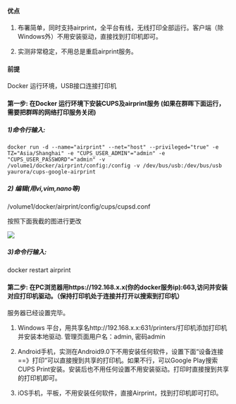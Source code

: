 #### 优点

1. 布署简单，同时支持airprint，全平台有线，无线打印全部运行。客户端（除Windows外）不用安装驱动，直接找到打印机即可。

2. 实测非常稳定，不用总是重启airprint服务。

#### 前提

Docker 运行环境，USB接口连接打印机

#### 第一步: 在Docker 运行环境下安装CUPS及airprint服务 (如果在群晖下面运行，需要把群晖的网络打印服务关闭)

##### 1)命令行输入:

```
docker run -d --name="airprint" --net="host" --privileged="true" -e TZ="Asia/Shanghai" -e "CUPS_USER_ADMIN"="admin" -e "CUPS_USER_PASSWORD"="admin" -v /volume1/docker/airprint/config:/config -v /dev/bus/usb:/dev/bus/usb yaurora/cups-google-airprint
```

##### 2) 编辑(用vi,vim,nano等)

/volume1/docker/airprint/config/cups/cupsd.conf

按照下面我截的图进行更改

![](https://github.com/openwrt166/firetv/blob/master/images/cupsd.png)

##### 3)命令行输入:

docker restart airprint

#### 第二步: 在PC浏览器用https://192.168.x.x(你的docker服务ip):663,访问并安装对应打印机驱动。（保持打印机处于连接并打开以搜索到打印机）

服务器已经设置完毕。

1. Windows 平台，用共享名http://192.168.x.x:631/printers/打印机添加打印机并安装本地驱动. 管理页面用户名：admin, 密码admin

2. Android手机，实测在Android9.0下不用安装任何软件，设置下面“设备连接==》打印”可以直接搜到共享的打印机。如果不行，可以Google Play搜索CUPS Print安装。安装后也不用任何设置不用安装驱动。打印时直接搜到共享的打印机即可。

3. iOS手机，平板，不用安装任何软件，直接Airprint，找到打印机即可打印。
